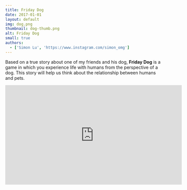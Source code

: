 ```yaml
---
title: Friday Dog
date: 2017-01-01
layout: default
img: dog.png
thumbnail: dog-thumb.png
alt: Friday Dog
small: true
authors:
  - ['Simon Lu', 'https://www.instagram.com/simon_omg']
---
```

Based on a true story about one of my friends and his dog, <b>Friday Dog</b> is a game in which you experience life with humans from the perspective of a dog. This story will help us think about the relationship between humans and pets.

<iframe width="560" height="315" src="https://www.youtube.com/embed/YFa-CTw00yE" frameborder="0" allow="accelerometer; autoplay; clipboard-write; encrypted-media; gyroscope; picture-in-picture" allowfullscreen></iframe>


